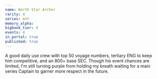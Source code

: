 ```yaml
---
name: North Star Archer
rarity: 4
series: ent
memory_alpha:
bigbook_tier: 4
events: 4
in_portal: true
published: true
---
```


 A good daily use crew with top 50 voyage numbers, tertiary ENG to keep him competitive, and an 800+ base SEC. Though his event chances are limited, I'm still turning purple from holding my breath waiting for a main series Captain to garner more respect in the future.
